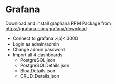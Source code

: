 # Grafana

Download and install graphana RPM Package from https://grafana.com/grafana/download

* Connect to grafana &gt;ip|&lt;:3000
* Login as admin/admin
* Change admin password
* Import all 4 dashboards 
  * PostgreSQL.json
  * PostgreSQLDetails.json
  * BloatDetails.json
  * CRUD_Details.json

